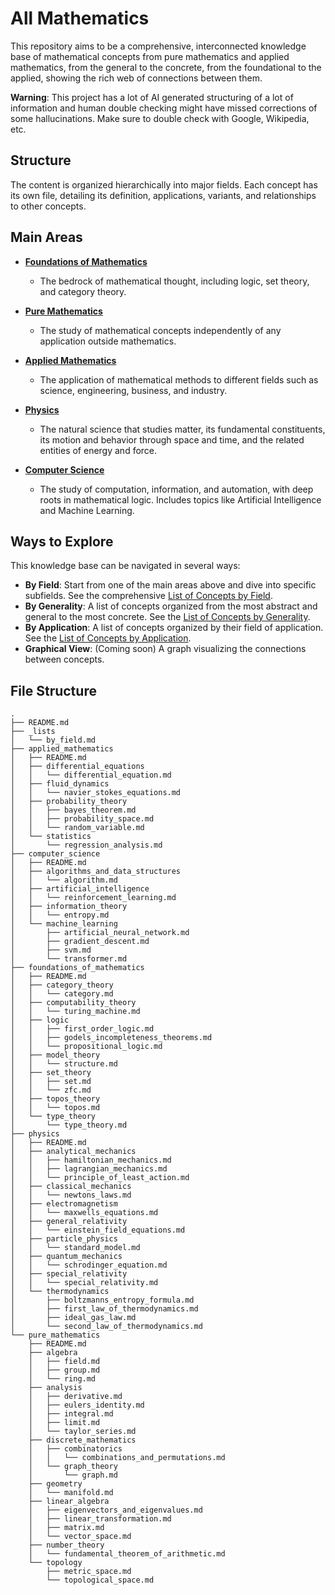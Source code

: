 # All Mathematics

This repository aims to be a comprehensive, interconnected knowledge base of mathematical concepts from pure mathematics and applied mathematics, from the general to the concrete, from the foundational to the applied, showing the rich web of connections between them.

**Warning**: This project has a lot of AI generated structuring of a lot of information and human double checking might have missed corrections of some hallucinations. Make sure to double check with Google, Wikipedia, etc.

## Structure

The content is organized hierarchically into major fields. Each concept has its own file, detailing its definition, applications, variants, and relationships to other concepts.

## Main Areas

- [**Foundations of Mathematics**](./foundations_of_mathematics/README.md)
  - The bedrock of mathematical thought, including logic, set theory, and category theory.

- [**Pure Mathematics**](./pure_mathematics/README.md)
  - The study of mathematical concepts independently of any application outside mathematics.

- [**Applied Mathematics**](./applied_mathematics/README.md)
  - The application of mathematical methods to different fields such as science, engineering, business, and industry.

- [**Physics**](./physics/README.md)
  - The natural science that studies matter, its fundamental constituents, its motion and behavior through space and time, and the related entities of energy and force.

- [**Computer Science**](./computer_science/README.md)
  - The study of computation, information, and automation, with deep roots in mathematical logic. Includes topics like Artificial Intelligence and Machine Learning.

## Ways to Explore

This knowledge base can be navigated in several ways:

- **By Field**: Start from one of the main areas above and dive into specific subfields. See the comprehensive [List of Concepts by Field](./_lists/by_field.md).
- **By Generality**: A list of concepts organized from the most abstract and general to the most concrete. See the [List of Concepts by Generality](./_lists/by_generality.md).
- **By Application**: A list of concepts organized by their field of application. See the [List of Concepts by Application](./_lists/by_application.md).
- **Graphical View**: (Coming soon) A graph visualizing the connections between concepts.

## File Structure

```
.
├── README.md
├── _lists
│   └── by_field.md
├── applied_mathematics
│   ├── README.md
│   ├── differential_equations
│   │   └── differential_equation.md
│   ├── fluid_dynamics
│   │   └── navier_stokes_equations.md
│   ├── probability_theory
│   │   ├── bayes_theorem.md
│   │   ├── probability_space.md
│   │   └── random_variable.md
│   └── statistics
│       └── regression_analysis.md
├── computer_science
│   ├── README.md
│   ├── algorithms_and_data_structures
│   │   └── algorithm.md
│   ├── artificial_intelligence
│   │   └── reinforcement_learning.md
│   ├── information_theory
│   │   └── entropy.md
│   └── machine_learning
│       ├── artificial_neural_network.md
│       ├── gradient_descent.md
│       ├── svm.md
│       └── transformer.md
├── foundations_of_mathematics
│   ├── README.md
│   ├── category_theory
│   │   └── category.md
│   ├── computability_theory
│   │   └── turing_machine.md
│   ├── logic
│   │   ├── first_order_logic.md
│   │   ├── godels_incompleteness_theorems.md
│   │   └── propositional_logic.md
│   ├── model_theory
│   │   └── structure.md
│   ├── set_theory
│   │   ├── set.md
│   │   └── zfc.md
│   ├── topos_theory
│   │   └── topos.md
│   └── type_theory
│       └── type_theory.md
├── physics
│   ├── README.md
│   ├── analytical_mechanics
│   │   ├── hamiltonian_mechanics.md
│   │   ├── lagrangian_mechanics.md
│   │   └── principle_of_least_action.md
│   ├── classical_mechanics
│   │   └── newtons_laws.md
│   ├── electromagnetism
│   │   └── maxwells_equations.md
│   ├── general_relativity
│   │   └── einstein_field_equations.md
│   ├── particle_physics
│   │   └── standard_model.md
│   ├── quantum_mechanics
│   │   └── schrodinger_equation.md
│   ├── special_relativity
│   │   └── special_relativity.md
│   └── thermodynamics
│       ├── boltzmanns_entropy_formula.md
│       ├── first_law_of_thermodynamics.md
│       ├── ideal_gas_law.md
│       └── second_law_of_thermodynamics.md
└── pure_mathematics
    ├── README.md
    ├── algebra
    │   ├── field.md
    │   ├── group.md
    │   └── ring.md
    ├── analysis
    │   ├── derivative.md
    │   ├── eulers_identity.md
    │   ├── integral.md
    │   ├── limit.md
    │   └── taylor_series.md
    ├── discrete_mathematics
    │   ├── combinatorics
    │   │   └── combinations_and_permutations.md
    │   └── graph_theory
    │       └── graph.md
    ├── geometry
    │   └── manifold.md
    ├── linear_algebra
    │   ├── eigenvectors_and_eigenvalues.md
    │   ├── linear_transformation.md
    │   ├── matrix.md
    │   └── vector_space.md
    ├── number_theory
    │   └── fundamental_theorem_of_arithmetic.md
    └── topology
        ├── metric_space.md
        └── topological_space.md
```
